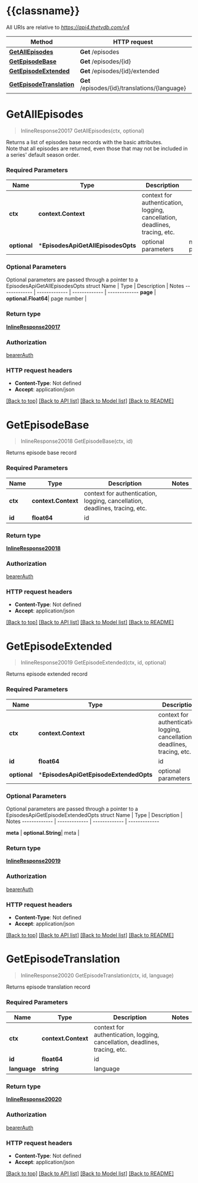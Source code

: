 # {{classname}}

All URIs are relative to *https://api4.thetvdb.com/v4*

Method | HTTP request | Description
------------- | ------------- | -------------
[**GetAllEpisodes**](EpisodesApi.md#GetAllEpisodes) | **Get** /episodes | 
[**GetEpisodeBase**](EpisodesApi.md#GetEpisodeBase) | **Get** /episodes/{id} | 
[**GetEpisodeExtended**](EpisodesApi.md#GetEpisodeExtended) | **Get** /episodes/{id}/extended | 
[**GetEpisodeTranslation**](EpisodesApi.md#GetEpisodeTranslation) | **Get** /episodes/{id}/translations/{language} | 

# **GetAllEpisodes**
> InlineResponse20017 GetAllEpisodes(ctx, optional)


Returns a list of episodes base records with the basic attributes.<br> Note that all episodes are returned, even those that may not be included in a series' default season order.

### Required Parameters

Name | Type | Description  | Notes
------------- | ------------- | ------------- | -------------
 **ctx** | **context.Context** | context for authentication, logging, cancellation, deadlines, tracing, etc.
 **optional** | ***EpisodesApiGetAllEpisodesOpts** | optional parameters | nil if no parameters

### Optional Parameters
Optional parameters are passed through a pointer to a EpisodesApiGetAllEpisodesOpts struct
Name | Type | Description  | Notes
------------- | ------------- | ------------- | -------------
 **page** | **optional.Float64**| page number | 

### Return type

[**InlineResponse20017**](inline_response_200_17.md)

### Authorization

[bearerAuth](../README.md#bearerAuth)

### HTTP request headers

 - **Content-Type**: Not defined
 - **Accept**: application/json

[[Back to top]](#) [[Back to API list]](../README.md#documentation-for-api-endpoints) [[Back to Model list]](../README.md#documentation-for-models) [[Back to README]](../README.md)

# **GetEpisodeBase**
> InlineResponse20018 GetEpisodeBase(ctx, id)


Returns episode base record

### Required Parameters

Name | Type | Description  | Notes
------------- | ------------- | ------------- | -------------
 **ctx** | **context.Context** | context for authentication, logging, cancellation, deadlines, tracing, etc.
  **id** | **float64**| id | 

### Return type

[**InlineResponse20018**](inline_response_200_18.md)

### Authorization

[bearerAuth](../README.md#bearerAuth)

### HTTP request headers

 - **Content-Type**: Not defined
 - **Accept**: application/json

[[Back to top]](#) [[Back to API list]](../README.md#documentation-for-api-endpoints) [[Back to Model list]](../README.md#documentation-for-models) [[Back to README]](../README.md)

# **GetEpisodeExtended**
> InlineResponse20019 GetEpisodeExtended(ctx, id, optional)


Returns episode extended record

### Required Parameters

Name | Type | Description  | Notes
------------- | ------------- | ------------- | -------------
 **ctx** | **context.Context** | context for authentication, logging, cancellation, deadlines, tracing, etc.
  **id** | **float64**| id | 
 **optional** | ***EpisodesApiGetEpisodeExtendedOpts** | optional parameters | nil if no parameters

### Optional Parameters
Optional parameters are passed through a pointer to a EpisodesApiGetEpisodeExtendedOpts struct
Name | Type | Description  | Notes
------------- | ------------- | ------------- | -------------

 **meta** | **optional.String**| meta | 

### Return type

[**InlineResponse20019**](inline_response_200_19.md)

### Authorization

[bearerAuth](../README.md#bearerAuth)

### HTTP request headers

 - **Content-Type**: Not defined
 - **Accept**: application/json

[[Back to top]](#) [[Back to API list]](../README.md#documentation-for-api-endpoints) [[Back to Model list]](../README.md#documentation-for-models) [[Back to README]](../README.md)

# **GetEpisodeTranslation**
> InlineResponse20020 GetEpisodeTranslation(ctx, id, language)


Returns episode translation record

### Required Parameters

Name | Type | Description  | Notes
------------- | ------------- | ------------- | -------------
 **ctx** | **context.Context** | context for authentication, logging, cancellation, deadlines, tracing, etc.
  **id** | **float64**| id | 
  **language** | **string**| language | 

### Return type

[**InlineResponse20020**](inline_response_200_20.md)

### Authorization

[bearerAuth](../README.md#bearerAuth)

### HTTP request headers

 - **Content-Type**: Not defined
 - **Accept**: application/json

[[Back to top]](#) [[Back to API list]](../README.md#documentation-for-api-endpoints) [[Back to Model list]](../README.md#documentation-for-models) [[Back to README]](../README.md)

